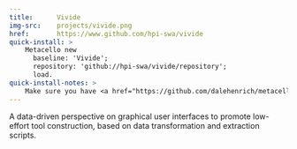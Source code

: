 ```yaml
---
title:      Vivide
img-src:    projects/vivide.png
href:       https://www.github.com/hpi-swa/vivide
quick-install: >
    Metacello new
      baseline: 'Vivide';
      repository: 'github://hpi-swa/vivide/repository';
      load.
quick-install-notes: >
    Make sure you have <a href="https://github.com/dalehenrich/metacello-work" target="_blank">Metacello</a> installed.
---
```

A data-driven perspective on graphical user interfaces to promote low-effort tool construction, based on data transformation and extraction scripts.
